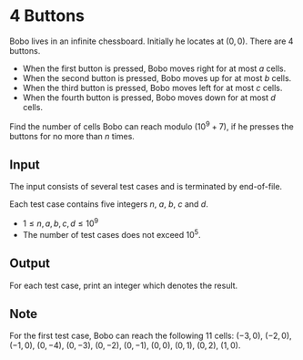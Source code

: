 # 4 Buttons

Bobo lives in an infinite chessboard. Initially he locates at $(0, 0)$. There are $4$ buttons.

* When the first button is pressed, Bobo moves right for at most $a$ cells.
* When the second button is pressed, Bobo moves up for at most $b$ cells.
* When the third button is pressed, Bobo moves left for at most $c$ cells.
* When the fourth button is pressed, Bobo moves down for at most $d$ cells.

Find the number of cells Bobo can reach modulo $(10^9+7)$, if he presses the buttons for no more than $n$ times.

## Input

The input consists of several test cases and is terminated by end-of-file.

Each test case contains five integers $n$, $a$, $b$, $c$ and $d$.

* $1 \leq n, a, b, c, d \leq 10^9$
* The number of test cases does not exceed $10^5$.

## Output

For each test case, print an integer which denotes the result.

<!--SAMPLES-->

## Note

For the first test case, Bobo can reach the following $11$ cells:
$(-3, 0)$, $(-2, 0)$, $(-1, 0)$, $(0, -4)$, $(0, -3)$, $(0, -2)$, $(0, -1)$, $(0, 0)$, $(0, 1)$, $(0, 2)$, $(1, 0)$.
